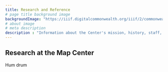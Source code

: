 ```yaml
---
title: Research and Reference
# page title background image
backgroundImage: "https://iiif.digitalcommonwealth.org/iiif/2/commonwealth:3f463366g/1292,3248,8404,3417/1200,/0/default.jpg"
# about image
# meta description
description : "Information about the Center's mission, history, staff, and boards."
---
```


## Research at the Map Center

Hum drum

